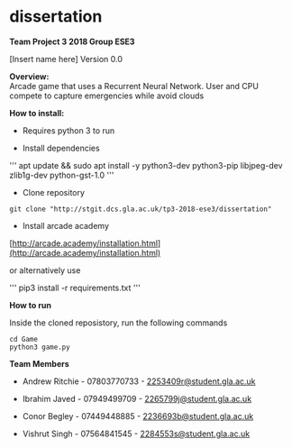 # dissertation

**Team Project 3 2018 Group ESE3**

[Insert name here] Version 0.0

**Overview:**  
Arcade game that uses a Recurrent Neural Network. User and CPU compete to capture emergencies while avoid clouds   

**How to install:**

* Requires python 3 to run

* Install dependencies

'''
apt update && sudo apt install -y python3-dev python3-pip libjpeg-dev zlib1g-dev python-gst-1.0
'''

* Clone repository

```
git clone "http://stgit.dcs.gla.ac.uk/tp3-2018-ese3/dissertation"
```

* Install arcade academy

[http://arcade.academy/installation.html](http://arcade.academy/installation.html)

or alternatively use

'''
pip3 install -r requirements.txt
'''

**How to run**

Inside the cloned reposistory, run the following commands
```
cd Game
python3 game.py
```

**Team Members**
* Andrew Ritchie - 07803770733 - 2253409r@student.gla.ac.uk

* Ibrahim Javed -  07949499709 - 2265799j@student.gla.ac.uk

* Conor Begley  -  07449448885 - 2236693b@student.gla.ac.uk

* Vishrut Singh -  07564841545 - 2284553s@student.gla.ac.uk
